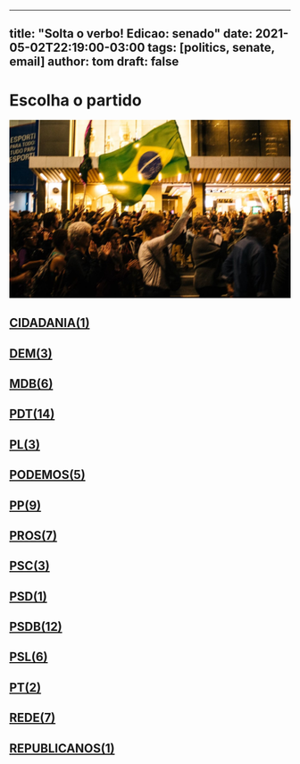 
---
title: "Solta o verbo! Edicao: senado"
date: 2021-05-02T22:19:00-03:00
tags: [politics, senate, email]
author: tom
draft: false
---
<h1>Escolha o partido</h1>
<img src="/images/protest01.jpg" />
<h2><a href="mailto:sen.alessandrovieira@senado.leg.br,"> CIDADANIA(1) </a></h2><h2><a href="mailto:sen.leilabarros@senado.leg.br,sen.elizianegama@senado.leg.br,sen.mariadocarmoalves@senado.leg.br,"> DEM(3) </a></h2><h2><a href="mailto:sen.marcosrogerio@senado.leg.br,Sen.JaymeCampos@senado.leg.br,sen.chicorodrigues@senado.leg.br,sen.chiquinhofeitosa@senado.leg.br,sen.davialcolumbre@senado.leg.br,sen.renancalheiros@senado.leg.br,"> MDB(6) </a></h2><h2><a href="mailto:sen.eduardogomes@senado.leg.br,sen.giordano@senado.leg.br,sen.eduardobraga@senado.leg.br,sen.rosedefreitas@senado.leg.br,sen.nildagondim@senado.leg.br,sen.marcelocastro@senado.leg.br,sen.simonetebet@senado.leg.br,sen.luizcarlosdocarmo@senado.leg.br,sen.jaderbarbalho@senado.leg.br,sen.venezianovitaldorego@senado.leg.br,sen.jarbasvasconcelos@senado.leg.br,sen.darioberger@senado.leg.br,sen.fernandobezerracoelho@senado.leg.br,sen.acirgurgacz@senado.leg.br,"> PDT(14) </a></h2><h2><a href="mailto:sen.cidgomes@senado.leg.br,sen.wevertonrocha@senado.leg.br,sen.flaviobolsonaro@senado.leg.br,"> PL(3) </a></h2><h2><a href="mailto:sen.romario@senado.leg.br,sen.carlosportinho@senado.leg.br,sen.wellingtonfagundes@senado.leg.br,sen.jorginhomello@senado.leg.br,sen.reguffe@senado.leg.br,"> PODEMOS(5) </a></h2><h2><a href="mailto:sen.marcosdoval@senado.leg.br,sen.styvensonvalentim@senado.leg.br,sen.oriovistoguimaraes@senado.leg.br,sen.lasiermartins@senado.leg.br,sen.jorgekajuru@senado.leg.br,sen.flavioarns@senado.leg.br,sen.alvarodias@senado.leg.br,sen.eduardogirao@senado.leg.br,sen.mailzagomes@senado.leg.br,"> PP(9) </a></h2><h2><a href="mailto:sen.elmanoferrer@senado.leg.br, sen.elianenogueira@senado.leg.br,sen.esperidiaoamin@senado.leg.br,sen.luiscarlosheinze@senado.leg.br,sen.katiaabreu@senado.leg.br,sen.daniellaribeiro@senado.leg.br,sen.zenaidemaia@senado.leg.br,"> PROS(7) </a></h2><h2><a href="mailto:sen.telmariomota@senado.leg.br,Sen.fernandocollor@senado.leg.br,sen.zequinhamarinho@senado.leg.br,"> PSC(3) </a></h2><h2><a href="mailto:sen.ottoalencar@senado.leg.br,"> PSD(1) </a></h2><h2><a href="mailto:sen.carlosfavaro@senado.leg.br,sen.rodrigopacheco@senado.leg.br,sen.vanderlancardoso@senado.leg.br,sen.sergiopetecao@senado.leg.br,sen.nelsinhotrad@senado.leg.br,sen.antonioanastasia@senado.leg.br,sen.angelocoronel@senado.leg.br,sen.iraja@senado.leg.br,sen.lucasbarreto@senado.leg.br,sen.omaraziz@senado.leg.br,sen.carlosviana@senado.leg.br,sen.pliniovalerio@senado.leg.br,"> PSDB(12) </a></h2><h2><a href="mailto:sen.maragabrilli@senado.leg.br,sen.robertorocha@senado.leg.br,sen.rodrigocunha@senado.leg.br,sen.izalcilucas@senado.leg.br,sen.joseanibal@senado.leg.br,sen.marciobittar@senado.leg.br,"> PSL(6) </a></h2><h2><a href="mailto:sen.sorayathronicke@senado.leg.br,sen.jeanpaulprates@senado.leg.br,"> PT(2) </a></h2><h2><a href="mailto:sen.paulorocha@senado.leg.br,sen.fabianocontarato@senado.leg.br,sen.humbertocosta@senado.leg.br,sen.jaqueswagner@senado.leg.br,sen.rogeriocarvalho@senado.leg.br,sen.paulopaim@senado.leg.br,sen.randolferodrigues@senado.leg.br,"> REDE(7) </a></h2><h2><a href="mailto:sen.meciasdejesus@senado.leg.br,"> REPUBLICANOS(1) </a></h2>